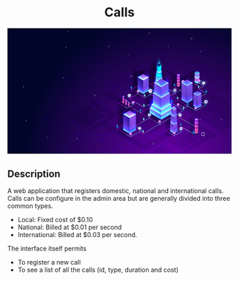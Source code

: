 <h1 align="center">Calls</h1>

<img src="https://github.com/gurupratap-matharu/calls/blob/master/mysite/staticfiles/img/hero.jpg" alt="drawing" width="1920"/>

## Description

A web application that registers domestic, national and international calls.
Calls can be configure in the admin area but are generally divided into three common types.

- Local: Fixed cost of $0.10
- National: Billed at $0.01 per second
- International: Billed at $0.03 per second.

The interface itself permits

- To register a new call
- To see a list of all the calls (id, type, duration and cost)
